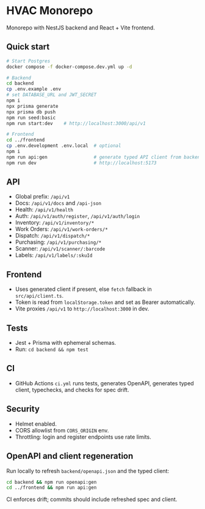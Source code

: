 # HVAC Monorepo

Monorepo with NestJS backend and React + Vite frontend.

## Quick start
```bash
# Start Postgres
docker compose -f docker-compose.dev.yml up -d

# Backend
cd backend
cp .env.example .env
# set DATABASE_URL and JWT_SECRET
npm i
npx prisma generate
npx prisma db push
npm run seed:basic
npm run start:dev    # http://localhost:3000/api/v1

# Frontend
cd ../frontend
cp .env.development .env.local  # optional
npm i
npm run api:gen                 # generate typed API client from backend/openapi.json
npm run dev                     # http://localhost:5173
```

## API
- Global prefix: `/api/v1`
- Docs: `/api/v1/docs` and `/api-json`
- Health: `/api/v1/health`
- Auth: `/api/v1/auth/register`, `/api/v1/auth/login`
- Inventory: `/api/v1/inventory/*`
- Work Orders: `/api/v1/work-orders/*`
- Dispatch: `/api/v1/dispatch/*`
- Purchasing: `/api/v1/purchasing/*`
- Scanner: `/api/v1/scanner/:barcode`
- Labels: `/api/v1/labels/:skuId`

## Frontend
- Uses generated client if present, else `fetch` fallback in `src/api/client.ts`.
- Token is read from `localStorage.token` and set as Bearer automatically.
- Vite proxies `/api/v1` to `http://localhost:3000` in dev.

## Tests
- Jest + Prisma with ephemeral schemas.
- Run: `cd backend && npm test`

## CI
- GitHub Actions `ci.yml` runs tests, generates OpenAPI, generates typed client, typechecks, and checks for spec drift.

## Security
- Helmet enabled.
- CORS allowlist from `CORS_ORIGIN` env.
- Throttling: login and register endpoints use rate limits.


## OpenAPI and client regeneration
Run locally to refresh `backend/openapi.json` and the typed client:
```bash
cd backend && npm run openapi:gen
cd ../frontend && npm run api:gen
```
CI enforces drift; commits should include refreshed spec and client.
